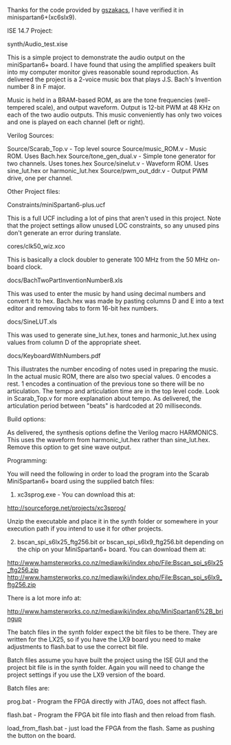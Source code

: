 Thanks for the code provided by [gszakacs](https://forums.xilinx.com/t5/Xilinx-Evaluation-Boards/Scarab-Hardware-s-miniSpartan6-Audio-example/m-p/588595/highlight/true#M11847), I have verified it in minispartan6+(xc6slx9).

ISE 14.7 Project:

synth/Audio_test.xise

  This is a simple project to demonstrate the audio output
on the miniSpartan6+ board.  I have found that using the
amplified speakers built into my computer monitor gives
reasonable sound reproduction.  As delivered the project
is a 2-voice music box that plays J.S. Bach's Invention
number 8 in F major.

  Music is held in a BRAM-based ROM, as are the tone frequencies
(well-tempered scale), and output waveform.  Output is 12-bit
PWM at 48 KHz on each of the two audio outputs.  This music
conveniently has only two voices and one is played on each
channel (left or right).

Verilog Sources:

Source/Scarab_Top.v - Top level source
Source/music_ROM.v - Music ROM.  Uses Bach.hex
Source/tone_gen_dual.v - Simple tone generator for two channels.  Uses tones.hex
Source/sinelut.v - Waveform ROM.  Uses sine_lut.hex or harmonic_lut.hex
Source/pwm_out_ddr.v - Output PWM drive, one per channel.

Other Project files:

Constraints/miniSpartan6-plus.ucf

  This is a full UCF including a lot of pins that aren't used in
this project.  Note that the project settings allow unused LOC
constraints, so any unused pins don't generate an error during
translate.

cores/clk50_wiz.xco

  This is basically a clock doubler to generate 100 MHz from the
50 MHz on-board clock.

docs/BachTwoPartInventionNumber8.xls

  This was used to enter the music by hand using decimal numbers
and convert it to hex.  Bach.hex was made by pasting columns D and
E into a text editor and removing tabs to form 16-bit hex numbers.

docs/SineLUT.xls

  This was used to generate sine_lut.hex, tones and harmonic_lut.hex
using values from column D of the appropriate sheet.

docs/KeyboardWithNumbers.pdf

  This illustrates the number encoding of notes used in preparing
the music.  In the actual music ROM, there are also two special
values.  0 encodes a rest.  1 encodes a continuation of the previous
tone so there will be no articulation.  The tempo and articulation
time are in the top level code.  Look in Scarab_Top.v for more
explanation about tempo.  As delivered, the articulation period
between "beats" is hardcoded at 20 milliseconds.

Build options:

As delivered, the synthesis options define the Verilog macro
HARMONICS.  This uses the waveform from harmonic_lut.hex rather
than sine_lut.hex.  Remove this option to get sine wave output.

Programming:

You will need the following in order to load the program into the
Scarab MiniSpartan6+ board using the supplied batch files:

1) xc3sprog.exe - You can download this at:

http://sourceforge.net/projects/xc3sprog/

Unzip the executable and place it in the synth folder or somewhere in
your execution path if you intend to use it for other projects.

2) bscan_spi_s6lx25_ftg256.bit or bscan_spi_s6lx9_ftg256.bit depending
on the chip on your MiniSpartan6+ board.  You can download them at:

http://www.hamsterworks.co.nz/mediawiki/index.php/File:Bscan_spi_s6lx25_ftg256.zip
http://www.hamsterworks.co.nz/mediawiki/index.php/File:Bscan_spi_s6lx9_ftg256.zip

There is a lot more info at:

http://www.hamsterworks.co.nz/mediawiki/index.php/MiniSpartan6%2B_bringup

The batch files in the synth folder expect the bit files to be there.
They are written for the LX25, so if you have the LX9 board you need
to make adjustments to flash.bat to use the correct bit file.

Batch files assume you have built the project using the ISE GUI and the
project bit file is in the synth folder.  Again you will need to change
the project settings if you use the LX9 version of the board.

Batch files are:

prog.bat - Program the FPGA directly with JTAG, does not affect flash.

flash.bat - Program the FPGA bit file into flash and then reload from flash.

load_from_flash.bat - just load the FPGA from the flash.  Same as pushing the
button on the board.
